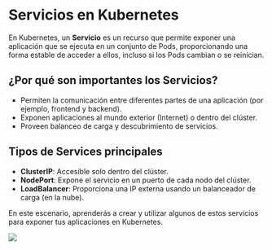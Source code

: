 # Servicios en Kubernetes

En Kubernetes, un **Servicio** es un recurso que permite exponer una aplicación que se ejecuta en un conjunto de Pods, proporcionando una forma estable de acceder a ellos, incluso si los Pods cambian o se reinician.

## ¿Por qué son importantes los Servicios?
- Permiten la comunicación entre diferentes partes de una aplicación (por ejemplo, frontend y backend).
- Exponen aplicaciones al mundo exterior (Internet) o dentro del clúster.
- Proveen balanceo de carga y descubrimiento de servicios.

## Tipos de Services principales
- **ClusterIP**: Accesible solo dentro del clúster.
- **NodePort**: Expone el servicio en un puerto de cada nodo del clúster.
- **LoadBalancer**: Proporciona una IP externa usando un balanceador de carga (en la nube).

En este escenario, aprenderás a crear y utilizar algunos de estos servicios para exponer tus aplicaciones en Kubernetes.

![](https://www.giitic.com/img/reportes.png?pfdrid_c=true)
